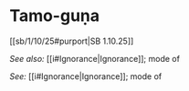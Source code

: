 # Tamo-guṇa

[[sb/1/10/25#purport|SB 1.10.25]]


*See also:* [[i#Ignorance|Ignorance]]; mode of

*See:* [[i#Ignorance|Ignorance]]; mode of
